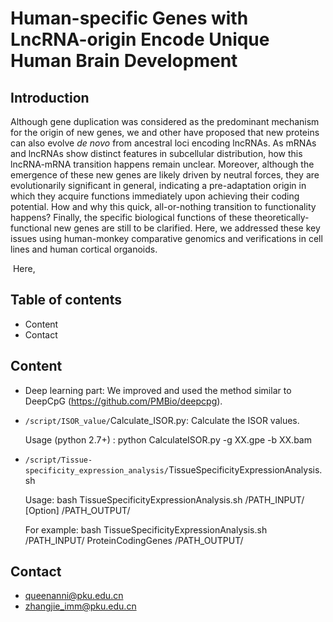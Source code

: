 # **Human-specific Genes with LncRNA-origin Encode Unique Human Brain Development**

## Introduction

Although gene duplication was considered as the predominant mechanism for the origin of new genes, we and other have proposed that new proteins can also evolve *de novo* from ancestral loci encoding lncRNAs. As mRNAs and lncRNAs show distinct features in subcellular distribution, how this lncRNA-mRNA transition happens remain unclear. Moreover, although the emergence of these new genes are likely driven by neutral forces, they are evolutionarily significant in general, indicating a pre-adaptation origin in which they acquire functions immediately upon achieving their coding potential. How and why this quick, all-or-nothing transition to functionality happens? Finally, the specific biological functions of these theoretically-functional new genes are still to be clarified. Here, we addressed these key issues using human-monkey comparative genomics and verifications in cell lines and human cortical organoids.

​	Here, 

## Table of contents

- Content
- Contact

## Content

- Deep learning part: We improved and used the method similar to DeepCpG (https://github.com/PMBio/deepcpg).

- `/script/ISOR_value/`Calculate_ISOR.py: Calculate the ISOR values.

  Usage (python 2.7+) : python CalculateISOR.py -g XX.gpe -b XX.bam 

- `/script/Tissue-specificity_expression_analysis/`TissueSpecificityExpressionAnalysis.sh

  Usage: bash TissueSpecificityExpressionAnalysis.sh /PATH_INPUT/ [Option] /PATH_OUTPUT/

  For example: bash TissueSpecificityExpressionAnalysis.sh /PATH_INPUT/ ProteinCodingGenes /PATH_OUTPUT/

## Contact

- queenanni@pku.edu.cn 
- zhangjie_imm@pku.edu.cn
